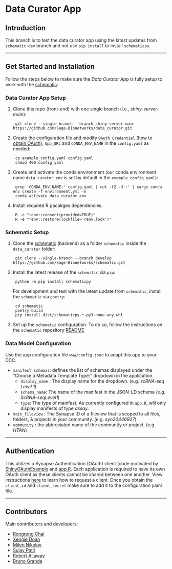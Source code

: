 # Data Curator App

## Introduction

This branch is to test the data curator app using the latest updates from `schematic-dev` branch and not use `pip install` to install `schematicpy`.

---

## Get Started and Installation

Follow the steps below to make sure the _Data Curator App_ is fully setup to work with the [schematic]:

### Data Curator App Setup

1. Clone this repo (front-end) with one single branch (i.e., *shiny-server-main*):

        git clone --single-branch --branch shiny-server-main https://github.com/Sage-Bionetworks/data_curator.git

2. Create the configuration file and modify `OAuth Credential` ([how to obtain OAuth](https://github.com/Sage-Bionetworks/data_curator#authentication-oauth)), `App_URL` and `CONDA_ENV_NAME` in the `config.yaml` as needed:

        cp example_config.yaml config.yaml
        chmod 400 config.yaml

3. Create and activate the conda environment (our conda environment name `data_curator_env` is set by default in the `example_config.yaml`):

        grep 'CONDA_ENV_NAME:' config.yaml | cut -f2 -d':' | xargs conda env create -f environment.yml -n
        conda activate data_curator_env    

5. Install required R pacakges dependencies:

        R -e "renv::consent(provided=TRUE)"
        R -e "renv::restore(lockfile='renv.lock')"

### Schematic Setup

1. Clone the [schematic] (backend) as a folder `schematic` inside the `data_curator` folder:

        git clone --single-branch --branch develop https://github.com/Sage-Bionetworks/schematic.git

2. Install the latest release of the `schematic` via `pip`:

        python -m pip install schematicpy

    For development and test with the latest update from `schematic`, install the `schematic` via `poetry`:

        cd schematic
        poetry build
        pip install dist/schematicpy-*-py3-none-any.whl

3. Set up the `schematic` configuration. To do so, follow the instructions on the `schematic` repository [README](https://github.com/Sage-Bionetworks/schematic/tree/develop#12-installation-requirements-and-pre-requisites)

### Data Model Configuration

Use the app configuration file `www/config.json` to adapt this app to your DCC. 

* `manifest schemas`: defines the list of schemas displayed under the "Choose a Metadata Template Type:" dropdown in the application.
    * `display_name` : The display name for the dropdown. (e.g. _scRNA-seq Level 1_)
    * `schema_name`: The name of the manifest in the JSON-LD schema (e.g. _ScRNA-seqLevel1_)  
    * `type`: The type of manifest. As currently configured in `app.R`, will only display manifests of type _assay_.
* `main_fileview` : The Synapse ID of a fileview that is scoped to all files, folders, & projects in your community.  (e.g. _syn20446927_)
* `community` : the abbreviated name of the community or project. (e.g. _HTAN_)

---

## Authentication

This utilizes a Synapse Authentication (OAuth) client (code motivated by [ShinyOAuthExample](https://github.com/brucehoff/ShinyOAuthExample) and [app.R](https://gist.github.com/jcheng5/44bd750764713b5a1df7d9daf5538aea). Each application is required to have its own OAuth client as these clients cannot be shared between one another. View instructions [here](https://docs.synapse.org/articles/using_synapse_as_an_oauth_server.html) to learn how to request a client. Once you obtain the `client_id` and `client_secret` make sure to add it to the configuration yaml file.

---

## Contributors

Main contributors and developers:

- [Rongrong Chai](https://github.com/rrchai)
- [Xengie Doan](https://github.com/xdoan)
- [Milen Nikolov](https://github.com/milen-sage)
- [Sujay Patil](https://github.com/sujaypatil96)
- [Robert Allaway](https://github.com/allaway)
- [Bruno Grande](https://github.com/BrunoGrandePhD)

<!-- Links -->

[schematic]: https://github.com/Sage-Bionetworks/schematic/tree/develop
